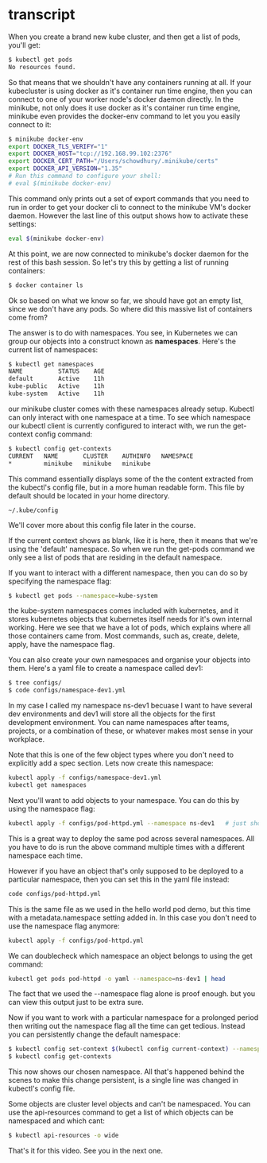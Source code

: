 # transcript 

When you create a brand new kube cluster, and then get a list of pods, you'll get:

```bash
$ kubectl get pods
No resources found.
```

So that means that we shouldn't have any containers running at all. If your kubecluster is using docker as it's container run time engine, then you can connect to one of your worker node's docker daemon directly. In the minikube, not only does it use docker as it's container run time engine, minikube even provides the docker-env command to let you you easily connect to it: 

```bash
$ minikube docker-env
export DOCKER_TLS_VERIFY="1"
export DOCKER_HOST="tcp://192.168.99.102:2376"
export DOCKER_CERT_PATH="/Users/schowdhury/.minikube/certs"
export DOCKER_API_VERSION="1.35"
# Run this command to configure your shell:
# eval $(minikube docker-env)
```
This command only prints out a set of export commands that you need to run in order to get your docker cli to connect to the minikube VM's docker daemon. However the last line of this output shows how to activate these settings:


```bash
eval $(minikube docker-env)
```

At this point, we are now connected to minikube's docker daemon for the rest of this bash session. So let's try this by getting a list of running containers:

```bash
$ docker container ls
```

Ok so based on what we know so far, we should have got an empty list, since we don't have any pods. So where did this massive list of containers come from?

The answer is to do with namespaces. You see, in Kubernetes we can group our objects into a construct known as **namespaces**. Here's the current list of namespaces:

```bash
$ kubectl get namespaces
NAME          STATUS    AGE
default       Active    11h
kube-public   Active    11h
kube-system   Active    11h
```

our minikube cluster comes with these namespaces already setup. Kubectl can only interact with one namespace at a time. To see which namespace our kubectl client is currently configured to interact with, we run the get-context config command:

```bash
$ kubectl config get-contexts
CURRENT   NAME       CLUSTER    AUTHINFO   NAMESPACE
*         minikube   minikube   minikube
```

This command essentially displays some of the the content extracted from the kubectl's config file, but in a more human readable form. This file by default should be located in your home directory.


```popup animation
~/.kube/config
```

We'll cover more about this config file later in the course.

If the current context shows as blank, like it is here, then it means that we're using the 'default' namespace. So when we run the get-pods command we only see a list of pods that are residing in the default namespace.


If you want to interact with a different namespace, then you can do so by specifying the namespace flag:


```bash
$ kubectl get pods --namespace=kube-system
```

the kube-system namespaces comes included with kubernetes, and it stores kubernetes objects that kubernetes itself needs for it's own internal working. Here we see that we have a lot of pods, which explains where all those containers came from. Most commands, such as, create, delete, apply, have the namespace flag. 

You can also create your own namespaces and organise your objects into them. Here's a yaml file to create a namespace called dev1:

```bash
$ tree configs/
$ code configs/namespace-dev1.yml
```

In my case I called my namespace ns-dev1 becuase I want to have several dev environments and dev1 will store all the objects for the first development environment. You can name namespaces after teams, projects, or a combination of these, or whatever makes most sense in your workplace. 

Note that this is one of the few object types where you don't need to explicitly add a spec section. Lets now create this namespace:

```bash
kubectl apply -f configs/namespace-dev1.yml
kubectl get namespaces
```

Next you'll want to add objects to your namespace. You can do this by using the namespace flag:

```bash
kubectl apply -f configs/pod-httpd.yml --namespace ns-dev1   # just show but dont run. 
```

This is a great way to deploy the same pod across several namespaces. All you have to do is run the above command multiple times with a different namespace each time.

However if you have an object that's only supposed to be deployed to a particular namespace, then you can set this in the yaml file instead:

```bash
code configs/pod-httpd.yml 
```

This is the same file as we used in the hello world pod demo, but this time with a metadata.namespace setting added in. In this case you don't need to use the namespace flag anymore:

```bash
kubectl apply -f configs/pod-httpd.yml
```

We can doublecheck which namespace an object belongs to using the get command:

```bash
kubectl get pods pod-httpd -o yaml --namespace=ns-dev1 | head 
```

The fact that we used the --namespace flag alone is proof enough. but you can view this output just to be extra sure. 



Now if you want to work with a particular namespace for a prolonged period then writing out the namespace flag all the time can get tedious. Instead you can persistently change the default namespace:

```bash
$ kubectl config set-context $(kubectl config current-context) --namespace=ns-dev1
$ kubectl config get-contexts
```

This now shows our chosen namespace. All that's happened behind the scenes to make this change persistent, is a single line was changed in kubectl's config file.




Some objects are cluster level objects and can't be namespaced. You can use the api-resources command to get a list of which objects can be namespaced and which cant:

```bash
$ kubectl api-resources -o wide
```

That's it for this video. See you in the next one. 

